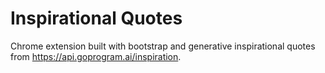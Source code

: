 # Inspirational Quotes

Chrome extension built with bootstrap and generative inspirational quotes from https://api.goprogram.ai/inspiration.
